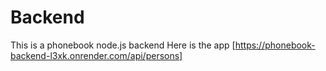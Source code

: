 #  Backend
This is a phonebook node.js backend
Here is the app [https://phonebook-backend-l3xk.onrender.com/api/persons]